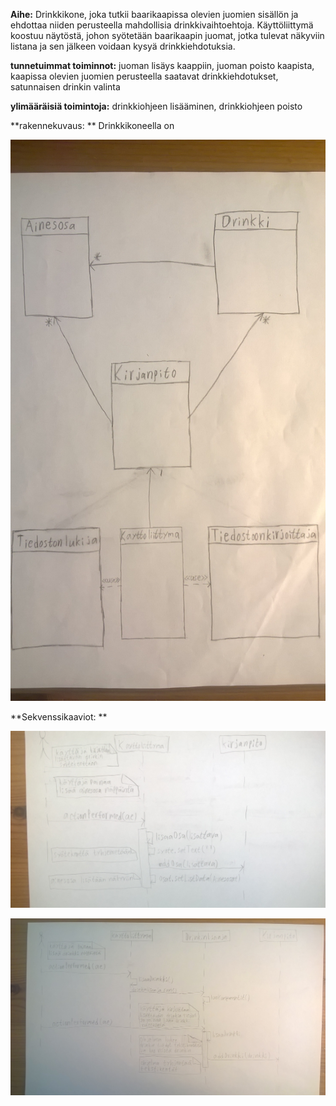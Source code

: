 ﻿**Aihe:** Drinkkikone, joka tutkii baarikaapissa olevien juomien sisällön ja ehdottaa niiden perusteella mahdollisia drinkkivaihtoehtoja. Käyttöliittymä koostuu näytöstä, johon syötetään baarikaapin juomat, jotka tulevat näkyviin listana ja sen jälkeen voidaan kysyä drinkkiehdotuksia.

**tunnetuimmat toiminnot:** juoman lisäys kaappiin, juoman poisto kaapista, kaapissa olevien juomien perusteella saatavat drinkkiehdotukset, satunnaisen drinkin valinta

**ylimääräisiä toimintoja:** drinkkiohjeen lisääminen, drinkkiohjeen poisto

**rakennekuvaus: **
Drinkkikoneella on 

![Luokkakaavio](/dokumentaatio/luokkakaavio/WP_20160816_001.jpg "Luokkakaavio")

**Sekvenssikaaviot: **

![Lisaa Ainesosa](/dokumentaatio/sekvenssikaaviot/WP_20160822_001.jpg "Luokkakaavio")

![Lisaa Drinkki](/dokumentaatio/sekvenssikaaviot/WP_20160822_003.jpg "Luokkakaavio")